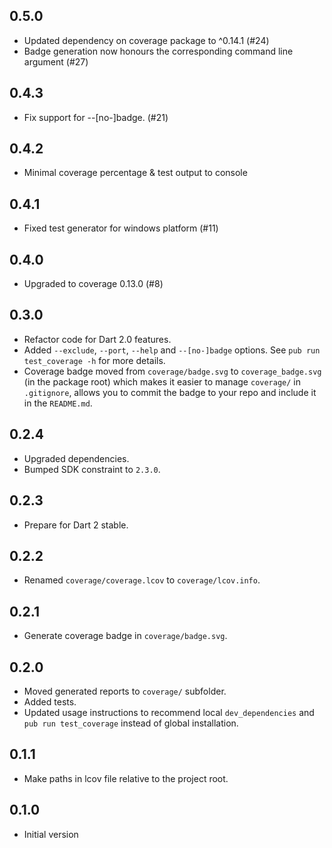 ## 0.5.0

- Updated dependency on coverage package to ^0.14.1 (#24)
- Badge generation now honours the corresponding command line argument (#27)

## 0.4.3

- Fix support for --[no-]badge. (#21)

## 0.4.2

* Minimal coverage percentage & test output to console

## 0.4.1

* Fixed test generator for windows platform (#11)

## 0.4.0

* Upgraded to coverage 0.13.0 (#8)

## 0.3.0

* Refactor code for Dart 2.0 features.
* Added `--exclude`, `--port`, `--help` and `--[no-]badge` options. See `pub run test_coverage -h`
  for more details.
* Coverage badge moved from `coverage/badge.svg` to `coverage_badge.svg` (in the package root)
  which makes it easier to manage `coverage/` in `.gitignore`, allows you to commit the badge
  to your repo and include it in the `README.md`.

## 0.2.4

* Upgraded dependencies.
* Bumped SDK constraint to `2.3.0`.

## 0.2.3

* Prepare for Dart 2 stable.

## 0.2.2

* Renamed `coverage/coverage.lcov` to `coverage/lcov.info`.

## 0.2.1

* Generate coverage badge in `coverage/badge.svg`.

## 0.2.0

* Moved generated reports to `coverage/` subfolder.
* Added tests.
* Updated usage instructions to recommend local `dev_dependencies`
  and `pub run test_coverage` instead of global installation.

## 0.1.1

* Make paths in lcov file relative to the project root.

## 0.1.0

* Initial version
